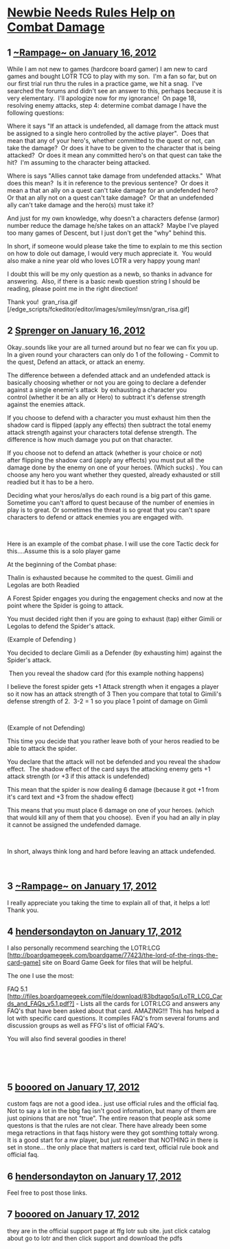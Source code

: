 # [Newbie Needs Rules Help on Combat Damage](https://community.fantasyflightgames.com/topic/59079-newbie-needs-rules-help-on-combat-damage/)

## 1 [~Rampage~ on January 16, 2012](https://community.fantasyflightgames.com/topic/59079-newbie-needs-rules-help-on-combat-damage/?do=findComment&comment=580468)

While I am not new to games (hardcore board gamer) I am new to card games and bought LOTR TCG to play with my son.  I'm a fan so far, but on our first trial run thru the rules in a practice game, we hit a snag.  I've searched the forums and didn't see an answer to this, perhaps because it is very elementary.  I'll apologize now for my ignorance!  On page 18, resolving enemy attacks, step 4: determine combat damage I have the following questions:

Where it says "If an attack is undefended, all damage from the attack must be assigned to a single hero controlled by the active player".  Does that mean that any of your hero's, whether committed to the quest or not, can take the damage?  Or does it have to be given to the character that is being attacked?  Or does it mean any committed hero's on that quest can take the hit?  I'm assuming to the character being attacked. 

Where is says "Allies cannot take damage from undefended attacks."  What does this mean?  Is it in reference to the previous sentence?  Or does it mean a that an ally on a quest can't take damage for an undefended hero?  Or that an ally not on a quest can't take damage?  Or that an undefended ally can't take damage and the hero(s) must take it?

And just for my own knowledge, why doesn't a characters defense (armor) number reduce the damage he/she takes on an attack?  Maybe I've played too many games of Descent, but I just don't get the "why" behind this.

In short, if someone would please take the time to explain to me this section on how to dole out damage, I would very much appreciate it.  You would also make a nine year old who loves LOTR a very happy young man!

I doubt this will be my only question as a newb, so thanks in advance for answering.  Also, if there is a basic newb question string I should be reading, please point me in the right direction!

Thank you!  gran_risa.gif [/edge_scripts/fckeditor/editor/images/smiley/msn/gran_risa.gif]

## 2 [Sprenger on January 16, 2012](https://community.fantasyflightgames.com/topic/59079-newbie-needs-rules-help-on-combat-damage/?do=findComment&comment=580476)

Okay..sounds like your are all turned around but no fear we can fix you up. In a given round your characters can only do 1 of the following - Commit to the quest, Defend an attack, or attack an enemy.

The difference between a defended attack and an undefended attack is basically choosing whether or not you are going to declare a defender against a single enemie's attack  by exhausting a character you control (whether it be an ally or Hero) to subtract it's defense strength against the enemies attack.

If you choose to defend with a character you must exhaust him then the shadow card is flipped (apply any effects) then subtract the total enemy attack strength against your characters total defense strength. The difference is how much damage you put on that character.

If you choose not to defend an attack (whether is your choice or not) after flipping the shadow card (apply any effects) you must put all the damage done by the enemy on one of your heroes. (Which sucks) . You can choose any hero you want whether they quested, already exhausted or still readied but it has to be a hero.

Deciding what your heros/allys do each round is a big part of this game. Sometime you can't afford to quest because of the number of enemies in play is to great. Or sometimes the threat is so great that you can't spare characters to defend or attack enemies you are engaged with.

 

Here is an example of the combat phase. I will use the core Tactic deck for this....Assume this is a solo player game

At the beginning of the Combat phase:

Thalin is exhausted because he commited to the quest.
Gimili and Legolas are both Readied

A Forest Spider engages you during the engagement checks and now at the point where the Spider is going to attack.

You must decided right then if you are going to exhaust (tap) either Gimili or Legolas to defend the Spider's attack.

(Example of Defending )

You decided to declare Gimili as a Defender (by exhausting him) against the Spider's attack. 

 Then you reveal the shadow card (for this example nothing happens)

I believe the forest spider gets +1 Attack strength when it engages a player so it now has an attack strength of 3
Then you compare that total to Gimili's defense strength of 2. 
3-2 = 1 so you place 1 point of damage on Gimli

 

(Example of not Defending)

This time you decide that you rather leave both of your heros readied to be able to attack the spider.

You declare that the attack will not be defended and you reveal the shadow effect. 
The shadow effect of the card says the attacking enemy gets +1 attack strength (or +3 if this attack is undefended)

This mean that the spider is now dealing 6 damage (because it got +1 from it's card text and +3 from the shadow effect)

This means that you must place 6 damage on one of your heroes. (which that would kill any of them that you choose).  Even if you had an ally in play it cannot be assigned the undefended damage.

 

In short, always think long and hard before leaving an attack undefended.

 

## 3 [~Rampage~ on January 17, 2012](https://community.fantasyflightgames.com/topic/59079-newbie-needs-rules-help-on-combat-damage/?do=findComment&comment=580493)

I really appreciate you taking the time to explain all of that, it helps a lot!  Thank you.

## 4 [hendersondayton on January 17, 2012](https://community.fantasyflightgames.com/topic/59079-newbie-needs-rules-help-on-combat-damage/?do=findComment&comment=580599)

I also personally recommend searching the LOTR:LCG [http://boardgamegeek.com/boardgame/77423/the-lord-of-the-rings-the-card-game] site on Board Game Geek for files that will be helpful.

The one I use the most:

FAQ 5.1 [http://files.boardgamegeek.com/file/download/83bdtagp5q/LoTR_LCG_Cards_and_FAQs_v5.1.pdf?] - Lists all the cards for LOTR:LCG and answers any FAQ's that have been asked about that card. AMAZING!!! This has helped a lot with specific card questions. It compiles FAQ's from several forums and discussion groups as well as FFG's list of official FAQ's.

You will also find several goodies in there!

 

 

## 5 [booored on January 17, 2012](https://community.fantasyflightgames.com/topic/59079-newbie-needs-rules-help-on-combat-damage/?do=findComment&comment=580600)

custom faqs are not a good idea.. just use official rules and the official faq. Not to say a lot in the bbg faq isn't good infomation, but many of them are just opinions that are not "true". The entire reason that people ask some questons is that the rules are not clear. There have already been some mega retractions in that faqs history were they got somthing tottaly wrong. It is a good start for a nw player, but just remeber that NOTHING in there is set in stone... the only place that matters is card text, official rule book and official faq.

## 6 [hendersondayton on January 17, 2012](https://community.fantasyflightgames.com/topic/59079-newbie-needs-rules-help-on-combat-damage/?do=findComment&comment=580613)

Feel free to post those links.

## 7 [booored on January 17, 2012](https://community.fantasyflightgames.com/topic/59079-newbie-needs-rules-help-on-combat-damage/?do=findComment&comment=580616)

they are in the official support page at ffg lotr sub site. just click catalog about go to lotr and then click support and download the pdfs

